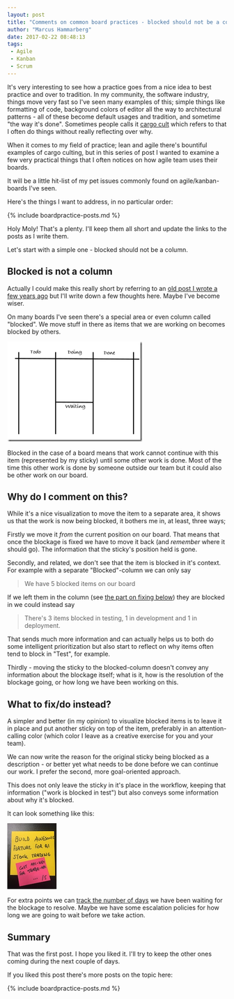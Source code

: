 ```yaml
---
layout: post
title: "Comments on common board practices - blocked should not be a column"
author: "Marcus Hammarberg"
date: 2017-02-22 08:48:13
tags:
 - Agile
 - Kanban
 - Scrum
---
```


It's very interesting to see how a practice goes from a nice idea to best practice and over to tradition. In my community, the software industry, things move very fast so I've seen many examples of this; simple things like formatting of code, background colors of editor all the way to architectural patterns - all of these become default usages and tradition, and sometime "the way it's done". Sometimes people calls it [cargo cult](https://en.wikipedia.org/wiki/Cargo_cult) which refers to that I often do things without really reflecting over why.

When it comes to my field of practice; lean and agile there's bountiful examples of cargo culting, but in this series of post I wanted to examine a few very practical things that I often notices on how agile team uses their boards.

It will be a little hit-list of my pet issues commonly found on agile/kanban-boards I've seen.

<!-- excerpt-end -->

Here's the things I want to address, in no particular order:

{% include boardpractice-posts.md %}

Holy Moly! That's a plenty. I'll keep them all short and update the links to the posts as I write them.

Let's start with a simple one - blocked should not be a column.

## Blocked is not a column

Actually I could make this really short by referring to an [old post I wrote a few years ago](https://www.marcusoft.net/2014/05/waiting-should-be-note-and-not-column.html) but I'll write down a few thoughts here. Maybe I've become wiser.

On many boards I've seen there's a special area or even column called "blocked". We move stuff in there as items that we are working on becomes blocked by others.

![A board with a blocked area](/img/boardWithBlockedColumn.png)

Blocked in the case of a board means that work cannot continue with this item (represented by my sticky) until some other work is done. Most of the time this other work is done by someone outside our team but it could also be other work on our board.

## Why do I comment on this?

While it's a nice visualization to move the item to a separate area, it shows us that the work is now being blocked, it bothers me in, at least, three ways;

Firstly we move it *from* the current position on our board. That means that once the blockage is fixed we have to move it back (and *remember* where it should go). The information that the sticky's position held is gone.

Secondly, and related, we don't see that the item is blocked in it's context. For example with a separate "Blocked"-column we can only say

> We have 5 blocked items on our board

If we left them in the column (see [the part on fixing below](https://www.marcusoft.net/2017/02/comments-on-board-practices.html#what-to-fixdo-instead)) they are blocked in we could instead say

>There's 3 items blocked in testing, 1 in development and 1 in deployment.

That sends much more information and can actually helps us to both do some intelligent prioritization but also start to reflect on why items often tend to block in "Test", for example.

Thirdly - moving the sticky to the blocked-column doesn't convey any information about the blockage itself; what is it, how is the resolution of the blockage going, or how long we have been working on this.

## What to fix/do instead?

A simpler and better (in my opinion) to visualize blocked items is to leave it in place and put another sticky on top of the item, preferably in an attention-calling color (which color I leave as a creative exercise for you and your team).

We can now write the reason for the original sticky being blocked as a description - or better yet what needs to be done before we can continue our work. I prefer the second, more goal-oriented approach.

This does not only leave the sticky in it's place in the workflow, keeping that information ("work is blocked in test") but also conveys some information about why it's blocked.

It can look something like this:

![A sticky with a blocker](/img/stickyWithBlocker.jpg)

For extra points we can [track the number of days](https://www.marcusoft.net/2017/02/visualizing-scope-creep.html) we have been waiting for the blockage to resolve. Maybe we have some escalation policies for how long we are going to wait before we take action.

## Summary

That was the first post. I hope you liked it. I'll try to keep the other ones coming during the next couple of days.

If you liked this post there's more posts on the topic here:

{% include boardpractice-posts.md %}

